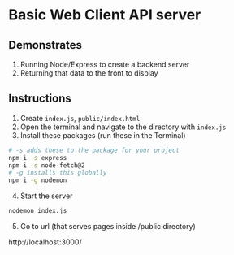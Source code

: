 
# Basic Web Client API server


## Demonstrates

1. Running Node/Express to create a backend server
1. Returning that data to the front to display


## Instructions

1. Create `index.js`, `public/index.html`
2. Open the terminal and navigate to the directory with `index.js`
3. Install these packages (run these in the Terminal)

```bash
# -s adds these to the package for your project
npm i -s express
npm i -s node-fetch@2
# -g installs this globally
npm i -g nodemon
```

4. Start the server

```bash
nodemon index.js
```

5. Go to url (that serves pages inside /public directory)

http://localhost:3000/
